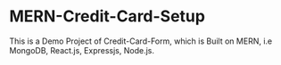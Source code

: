 # MERN-Credit-Card-Setup
This is a Demo Project of Credit-Card-Form, which is Built on MERN, i.e MongoDB, React.js, Expressjs, Node.js. 
